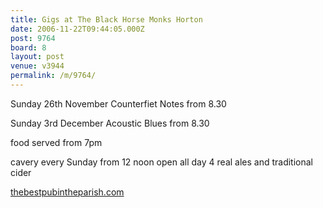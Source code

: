 ```yaml
---
title: Gigs at The Black Horse Monks Horton
date: 2006-11-22T09:44:05.000Z
post: 9764
board: 8
layout: post
venue: v3944
permalink: /m/9764/
---
```

Sunday 26th November Counterfiet Notes from 8.30

Sunday 3rd December Acoustic Blues from 8.30

food served from 7pm

cavery every Sunday from 12 noon open all day 4 real ales and traditional cider

<a href="http://www.thebestpubintheparish.com">thebestpubintheparish.com</a>
